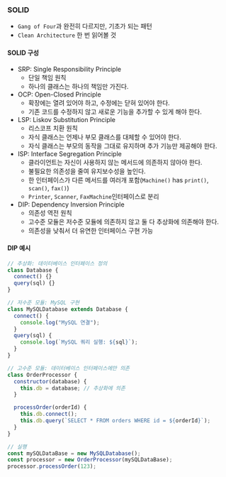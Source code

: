 ### SOLID

- `Gang of Four`과 완전히 다르지만, 기초가 되는 패턴
- `Clean Architecture` 한 번 읽어볼 것

#### SOLID 구성

- SRP: Single Responsibility Principle
  - 단일 책임 원칙
  - 하나의 클래스는 하나의 책임만 가진다.
- OCP: Open-Closed Principle
  - 확장에는 열려 있어야 하고, 수정에는 닫혀 있어야 한다.
  - 기존 코드를 수정하지 않고 새로운 기능을 추가할 수 있게 해야 한다.
- LSP: Liskov Substitution Principle
  - 리스코프 치환 원칙
  - 자식 클래스는 언제나 부모 클래스를 대체할 수 있어야 한다.
  - 자식 클래스는 부모의 동작을 그대로 유지하며 추가 기능만 제공해야 한다.
- ISP: Interface Segregation Principle
  - 클라이언트는 자신이 사용하지 않는 메서드에 의존하지 않아야 한다.
  - 불필요한 의존성을 줄여 유지보수성을 높인다.
  - 한 인터페이스가 다른 메서드를 여러개 포함(`Machine()` has `print()`, `scan()`, `fax()`)
  - `Printer`, `Scanner`, `FaxMachine`인터페이스로 분리
- DIP: Dependency Inversion Principle
  - 의존성 역전 원칙
  - 고수준 모듈은 저수준 모듈에 의존하지 않고 둘 다 추상화에 의존해야 한다.
  - 의존성을 낮춰서 더 유연한 인터페이스 구현 가능

#### DIP 예시

```js
// 추상화: 데이터베이스 인터페이스 정의
class Database {
  connect() {}
  query(sql) {}
}

// 저수준 모듈: MySQL 구현
class MySQLDatabase extends Database {
  connect() {
    console.log("MySQL 연결");
  }
  query(sql) {
    console.log(`MySQL 쿼리 실행: ${sql}`);
  }
}

// 고수준 모듈: 데이터베이스 인터페이스에만 의존
class OrderProcessor {
  constructor(database) {
    this.db = database; // 추상화에 의존
  }

  processOrder(orderId) {
    this.db.connect();
    this.db.query(`SELECT * FROM orders WHERE id = ${orderId}`);
  }
}

// 실행
const mySQLDataBase = new MySQLDatabase();
const processor = new OrderProcessor(mySQLDataBase);
processor.processOrder(123);
```
